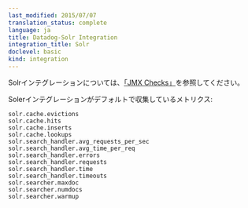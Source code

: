 ```yaml
---
last_modified: 2015/07/07
translation_status: complete
language: ja
title: Datadog-Solr Integration
integration_title: Solr
doclevel: basic
kind: integration
---
```


<!-- For information on Solr, please see [here](http://docs.datadoghq.com/integrations/java/).

The following metrics are collected by default with the SOLR integration:

    solr.cache.evictions
    solr.cache.hits
    solr.cache.inserts
    solr.cache.lookups
    solr.search_handler.avg_requests_per_sec
    solr.search_handler.avg_time_per_req
    solr.search_handler.errors
    solr.search_handler.requests
    solr.search_handler.time
    solr.search_handler.timeouts
    solr.searcher.maxdoc
    solr.searcher.numdocs
    solr.searcher.warmup -->

Solrインテグレーションについては、[「JMX Checks」](http://docs.datadoghq.com/ja/integrations/java/)を参照してください。

Solerインテグレーションがデフォルトで収集しているメトリクス:

    solr.cache.evictions
    solr.cache.hits
    solr.cache.inserts
    solr.cache.lookups
    solr.search_handler.avg_requests_per_sec
    solr.search_handler.avg_time_per_req
    solr.search_handler.errors
    solr.search_handler.requests
    solr.search_handler.time
    solr.search_handler.timeouts
    solr.searcher.maxdoc
    solr.searcher.numdocs
    solr.searcher.warmup
